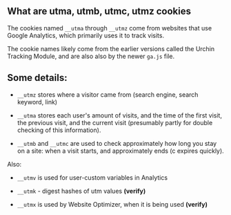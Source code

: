## What are utma, utmb, utmc, utmz cookies

The cookies named `__utma` through `__utmz` come from websites that use Google
Analytics, which primarily uses it to track visits.

The cookie names likely come from the earlier versions called the Urchin
Tracking Module, and are also also by the newer `ga.js` file.

## Some details:

* `__utmz` stores where a visitor came from (search engine, search keyword, link)

* `__utma` stores each user's amount of visits, and the time of the first visit,
the previous visit, and the current visit (presumably partly for double checking
of this information).

* `__utmb` and `__utmc` are used to check approximately how long you stay on a site:
when a visit starts, and approximately ends (c expires quickly).

Also:

* `__utmv` is used for user-custom variables in Analytics

* `__utmk` - digest hashes of utm values __(verify)__

* `__utmx` is used by Website Optimizer, when it is being used __(verify)__